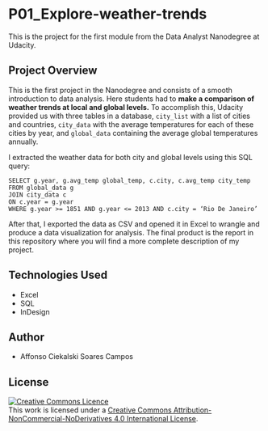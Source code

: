 # P01_Explore-weather-trends
This is the project for the first module from the Data Analyst Nanodegree at Udacity.

## Project Overview
This is the first project in the Nanodegree and consists of a smooth introduction 
to data analysis. Here students had to **make a comparison of weather trends at 
local and global levels.** To accomplish this, Udacity provided us with three tables 
in a database, `city_list` with a list of cities and countries, `city_data` with 
the average temperatures for each of these cities by year, and `global_data` 
containing the average global temperatures annually.

I extracted the weather data for both city and global levels using this SQL query:
```
SELECT g.year, g.avg_temp global_temp, c.city, c.avg_temp city_temp
FROM global_data g
JOIN city_data c
ON c.year = g.year
WHERE g.year >= 1851 AND g.year <= 2013 AND c.city = ‘Rio De Janeiro’
```
After that, I exported the data as CSV and opened it in Excel to wrangle and produce 
a data visualization for analysis. The final product is the report in this repository 
where you will find a more complete description of my project.

## Technologies Used
* Excel
* SQL
* InDesign

## Author
* Affonso Ciekalski Soares Campos

## License
<a rel="license" href="http://creativecommons.org/licenses/by-nc-nd/4.0/"><img alt="Creative Commons Licence" style="border-width:0" src="https://i.creativecommons.org/l/by-nc-nd/4.0/88x31.png" /></a><br />This work is licensed under a <a rel="license" href="http://creativecommons.org/licenses/by-nc-nd/4.0/">Creative Commons Attribution-NonCommercial-NoDerivatives 4.0 International License</a>.
 
